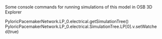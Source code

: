 Some console commands for running simulations of this model in OSB 3D Explorer

PyloricPacemakerNetwork.LP_0.electrical.getSimulationTree()
PyloricPacemakerNetwork.LP_0.electrical.SimulationTree.LP[0].v.setWatched(true)




